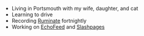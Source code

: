 - Living in Portsmouth with my wife, daughter, and cat
- Learning to drive
- Recording [Ruminate](https://macstories.net/ruminate) fortnightly
- Working on [EchoFeed](https://echofeed.app) and [Slashpages](https://slashpages.net)